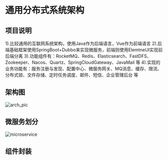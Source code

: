 # 通用分布式系统架构
## 项目说明  
1).比较通用的互联网系统架构，使用Java作为后端语言，Vue作为前端语言
2).后端基础框架使用SpringBoot+Dubbo来实现微服务，前端则使用ElemtneUI实现前后端分离
3).功能组件有：RocketMQ、Redis、Elasticsearch、FastDFS、Zookeeper、Nacos、Quartz、SpringCloudGateway、JavaMail 等
4).实现的业务功能有：服务注册与发现、配置中心、微服务网关、MQ消息、缓存、限流、分布式锁、文件存储、定时任务调度、邮件、短信、企业管理后台 等

## 架构图  
![arch_pic](https://github.com/yufeng629/dist_architecture/blob/master/docs/sys_arch_pic.png)  

## 微服务划分  
![microservice]()  

## 组件封装  


